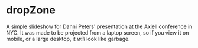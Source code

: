 # dropZone
A simple slideshow for Danni Peters' presentation at the Axiell conference in NYC. It was made to be projected from a laptop screen, so if you view it on mobile, or a large desktop, it *will* look like garbage.
